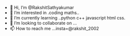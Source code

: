 - 👋 Hi, I’m @RakshitSathyakumar
- 👀 I’m interested in .coding maths..
- 🌱 I’m currently learning ..python c++ javascript html css.
- 💞️ I’m looking to collaborate on ...
- 📫 How to reach me ...insta=@rakshit_2002

<!---
RakshitSathyakumar/RakshitSathyakumar is a ✨ special ✨ repository because its `README.md` (this file) appears on your GitHub profile.
You can click the Preview link to take a look at your changes.
--->
